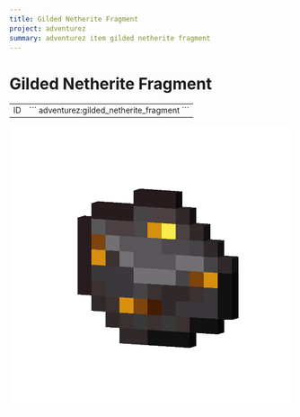 ```yaml
---
title: Gilded Netherite Fragment
project: adventurez
summary: adventurez item gilded netherite fragment
---
```

# Gilded Netherite Fragment
<div class="combi">
<div class="divthing">
<table class="tablething">
    <tbody>
        <tr>
            <td class="first-column">ID</td>
            <td class="second-column">
            ```
            adventurez:gilded_netherite_fragment
            ```
            </td>
        </tr>
    </tbody>
</table>
</div>
<div class="div-img-center">
<img src="../../../../assets/adventurez/items/gilded_netherite_fragment.png" loading="lazy" />
</div>
</div>